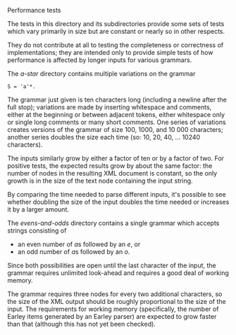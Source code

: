 Performance tests

The tests in this directory and its subdirectories provide some sets
of tests which vary primarily in size but are constant or nearly so in
other respects.

They do not contribute at all to testing the completeness or
correctness of implementations; they are intended only to provide
simple tests of how performance is affected by longer inputs for
various grammars.

The *a-star* directory contains multiple variations on the grammar

    S = 'a'*.

The grammar just given is ten characters long (including a newline
after the full stop); variations are made by inserting whitespace and
comments, either at the beginning or between adjacent tokens, either
whitespace only or single long comments or many short comments.  One
series of variations creates versions of the grammar of size 100,
1000, and 10 000 characters; another series doubles the size each time
(so: 10, 20, 40, ... 10240 characters).

The inputs similarly grow by either a factor of ten or by a factor of
two.  For positive tests, the expected results grow by about the same
factor: the number of nodes in the resulting XML document is constant,
so the only growth is in the size of the text node containing the
input string.

By comparing the time needed to parse different inputs, it's
possible to see whether doubling the size of the input doubles the
time needed or increases it by a larger amount.

The *evens-and-odds* directory contains a single grammar which accepts
strings consisting of

  * an even number of *a*s followed by an *e*, or
  * an odd number of *a*s followed by an *o*.

Since both possibilities are open until the last character of the
input, the grammar requires unlimited look-ahead and requires a good
deal of working memory.

The grammar requires three nodes for every two additional characters,
so the size of the XML output should be roughly proportional to the
size of the input.  The requirements for working memory (specifically,
the number of Earley items generated by an Earley parser) are expected
to grow faster than that (although this has not yet been checked).

